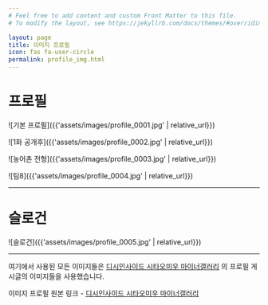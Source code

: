 ```yaml
---
# Feel free to add content and custom Front Matter to this file.
# To modify the layout, see https://jekyllrb.com/docs/themes/#overriding-theme-defaults

layout: page
title: 이미지 프로필
icon: fas fa-user-circle
permalink: profile_img.html
---
```


# 프로필

![기본 프로필]({{'assets/images/profile_0001.jpg' | relative_url}})

![1화 공개후]({{'assets/images/profile_0002.jpg' | relative_url}})

![농어촌 전형]({{'assets/images/profile_0003.jpg' | relative_url}})

![팀8]({{'assets/images/profile_0004.jpg' | relative_url}})

---

# 슬로건

![슬로건]({{'assets/images/profile_0005.jpg' | relative_url}})

---

여기에서 사용된 모든 이미지들은 [디시인사이드 시타오미우 마이너갤러리](http://gall.dcinside.com/m/shitaomiu) 의 프로필 게시글의 이미지들을 사용했습니다.

이미지 프로필 원본 링크 - [디시인사이드 시타오미우 마이너갤러리](http://gall.dcinside.com/mgallery/board/view/?id=shitaomiu&no=3750)
